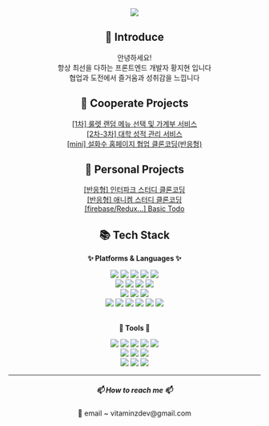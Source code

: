 <div align=center>
	<img src="https://capsule-render.vercel.app/api?type=waving&color=auto&height=200&section=header&text=welcome!&fontSize=90" />	
</div>

<div align=center>
	<div>
		<h2> 🌱 Introduce</h2>
		<p>안녕하세요!
		<br />
		항상 최선을 다하는 프론트엔드 개발자 황지현 입니다
		<br />협업과 도전에서 즐거움과 성취감을 느낍니다
		</p>
	</div>
	<div>
		<h2> 🤝 Cooperate Projects</h2>
		<p>
		<a href="https://github.com/vitaZ-dev/food-roulette" target="_blank">[1차] 룰렛 랜덤 메뉴 선택 및 가계부 서비스</a> <br />
		<a href="https://github.com/vitaZ-dev/smart-grade" target="_blank">[2차-3차] 대학 성적 관리 서비스</a>
		<br />
		<a href="https://github.com/vitaZ-dev/clone-sulwhasoo" target="_blank">[mini] 설화수 홈페이지 협업 클론코딩(반응형)</a>
		</p>
	</div>
	<div>
		<h2> 📝 Personal Projects</h2>
		<p>
		<a href="https://github.com/vitaZ-dev/clone-interpark" target="_blank">[반응형] 인터파크 스터디 클론코딩</a> <br />
		<a href="https://github.com/vitaZ-dev/clone-anychem" target="_blank">[반응형] 애니켐 스터디 클론코딩</a>
		<br />
		<a href="https://github.com/vitaZ-dev/fb-todo" target="_blank">[firebase/Redux...] Basic Todo </a>
		</p>
	</div>
	<div>
		<h2> 📚 Tech Stack</h2>
		<div>
			<p><b>✨ Platforms & Languages ✨</b></p>
			<img src="https://img.shields.io/badge/React-61DAFB?style=flat&logo=react&logoColor=white" />
			<img src="https://img.shields.io/badge/Axios-5A29E4?style=flat&logo=axios&logoColor=fff"/>
			<img src="https://img.shields.io/badge/TypeScript-3178C6?style=flat&logo=TypeScript&logoColor=white" />
			<img src="https://img.shields.io/badge/JavaScript-F7DF1E?style=flat&logo=JavaScript&logoColor=white" />
			<img src="https://img.shields.io/badge/NextJS-000000?style=flat&logo=nextdotjs&logoColor=white" />
			<br />
			<img src="https://img.shields.io/badge/Redux-764ABC?style=flat&logo=Redux&logoColor=white" />
			<img src="https://img.shields.io/badge/ReduxToolkit-764ABC?style=flat&logo=redux&logoColor=fff"/>
			<img src="https://img.shields.io/badge/ReduxSaga-999999?style=flat&logo=reduxsaga&logoColor=fff"/>
			<img src="https://img.shields.io/badge/Recoil-3578E5?style=flat&logo=Recoil&logoColor=white" />
			<br/>
			<img src="https://img.shields.io/badge/Tailwind-06B6D4?style=flat&logo=tailwindcss&logoColor=fff"/>
			<img src="https://img.shields.io/badge/AntDesign-0170FE?style=flat&logo=antdesign&logoColor=fff"/>
			<img src="https://img.shields.io/badge/Bootstrap-7952B3?style=flat&logo=bootstrap&logoColor=fff"/>
			<br />
			<img src="https://img.shields.io/badge/Firebase-FFCA28?style=flat&logo=firebase&logoColor=fff"/>
			<img src="https://img.shields.io/badge/StyledComponent-DB7093?style=flat&logo=styledcomponents&logoColor=white" />
			<img src="https://img.shields.io/badge/Sass-CC6699?style=flat&logo=Sass&logoColor=white" />
			<img src="https://img.shields.io/badge/CSS3-1572B6?style=flat&logo=CSS3&logoColor=white" />
			<img src="https://img.shields.io/badge/HTML5-E34F26?style=flat&logo=HTML5&logoColor=white" />
			<img src="https://img.shields.io/badge/jQuery-0769AD?style=flat&logo=jquery&logoColor=fff"/> 
		</div>
		<br />
		<div>
			<p><b>🔧 Tools 🔧</b></p>
			<img src="https://img.shields.io/badge/Git-F05032?style=flat&logo=git&logoColor=fff"/>
			<img src="https://img.shields.io/badge/GitHub-181717?style=flat&logo=GitHub&logoColor=white" />
			<img src="https://img.shields.io/badge/Sourcetree-0052CC?style=flat&logo=Sourcetree&logoColor=white" />
			<img src="https://img.shields.io/badge/Swagger-85EA2D?style=flat&logo=swagger&logoColor=fff"/>
			<img src="https://img.shields.io/badge/Postman-FF6C37?style=flat&logo=postman&logoColor=fff"/>
			<br />
			<img src="https://img.shields.io/badge/Visual%20Studio%20Code-007ACC?style=flat&logo=VisualStudioCode&logoColor=white" />
			<img src="https://img.shields.io/badge/Prettier-F7B93E?style=flat&logo=Prettier&logoColor=white" />
			<img src="https://img.shields.io/badge/ESLint-4B32C3?style=flat&logo=eslint&logoColor=white" />
			<br />
			<img src="https://img.shields.io/badge/Slack-4A154B?style=flat&logo=slack&logoColor=fff"/>
			<img src="https://img.shields.io/badge/Notion-fff?style=flat&logo=Notion&logoColor=000"/>
			<img src="https://img.shields.io/badge/Figma-F24E1E?style=flat&logo=figma&logoColor=fff"/>
		</div>
	</div>
	<hr />
	<div>
	<h5> 📫 How to reach me 📫 </h5>
	<p> 📧 email ~ vitaminzdev@gmail.com </p>
	</div>
</div>

<!--
**vitaZ-dev/vitaZ-dev** is a ✨ _special_ ✨ repository because its `README.md` (this file) appears on your GitHub profile.

Here are some ideas to get you started:

- 🔭 I’m currently working on ...
- 🌱 I’m currently learning ...
- 👯 I’m looking to collaborate on ...
- 🤔 I’m looking for help with ...
- 💬 Ask me about ...
- 📫 How to reach me: ...
- 😄 Pronouns: ...
- ⚡ Fun fact: ...
-->

